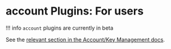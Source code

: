 # account Plugins: For users

!!! info
    `account` plugins are currently in beta

See the [relevant section in the Account/Key Management docs](../../../../Account-Key-Management/Quorum/account-Plugins/Overview).